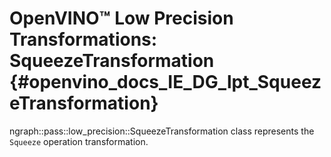 # OpenVINO™ Low Precision Transformations: SqueezeTransformation {#openvino_docs_IE_DG_lpt_SqueezeTransformation}

ngraph::pass::low_precision::SqueezeTransformation class represents the `Squeeze` operation transformation.

